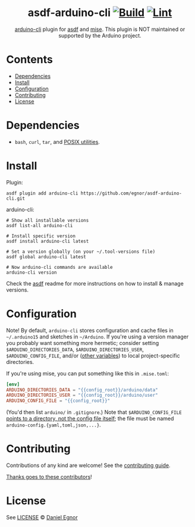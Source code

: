 <div align="center">

# asdf-arduino-cli [![Build](https://github.com/egnor/asdf-arduino-cli/actions/workflows/build.yml/badge.svg)](https://github.com/egnor/asdf-arduino-cli/actions/workflows/build.yml) [![Lint](https://github.com/egnor/asdf-arduino-cli/actions/workflows/lint.yml/badge.svg)](https://github.com/egnor/asdf-arduino-cli/actions/workflows/lint.yml)

[arduino-cli](https://github.com/arduino/arduino-cli) plugin for
[asdf](https://asdf-vm.com) and [mise](https://mise.jdx.dev/). This plugin
is NOT maintained or supported by the Arduino project.

</div>

# Contents

- [Dependencies](#dependencies)
- [Install](#install)
- [Configuration](#configuration)
- [Contributing](#contributing)
- [License](#license)

# Dependencies

- `bash`, `curl`, `tar`, and [POSIX utilities](https://pubs.opengroup.org/onlinepubs/9699919799/idx/utilities.html).

# Install

Plugin:

```shell
asdf plugin add arduino-cli https://github.com/egnor/asdf-arduino-cli.git
```

arduino-cli:

```shell
# Show all installable versions
asdf list-all arduino-cli

# Install specific version
asdf install arduino-cli latest

# Set a version globally (on your ~/.tool-versions file)
asdf global arduino-cli latest

# Now arduino-cli commands are available
arduino-cli version
```

Check the [asdf](https://github.com/asdf-vm/asdf) readme for more instructions on how to
install & manage versions.

# Configuration

Note! By default, `arduino-cli` stores configuration and cache files in
`~/.arduino15` and sketches in `~/Arduino`. If you're using a version
manager you probably want something more hermetic; consider setting
`$ARDUINO_DIRECTORIES_DATA`, `$ARDUINO_DIRECTORIES_USER`,
`$ARDUINO_CONFIG_FILE`, and/or
([other variables](https://arduino.github.io/arduino-cli/0.35/configuration/))
to local project-specific directories.

If you're using mise, you can put something like this in `.mise.toml`:

```toml
[env]
ARDUINO_DIRECTORIES_DATA = "{{config_root}}/arduino/data"
ARDUINO_DIRECTORIES_USER = "{{config_root}}/arduino/user"
ARDUINO_CONFIG_FILE = "{{config_root}}"
```

(You'd then list `arduino/` in `.gitignore`.) Note that `$ARDUINO_CONFIG_FILE`
[points to a directory, not the config file itself](https://github.com/arduino/arduino-cli/issues/753);
the file must be named `arduino-config.{yaml,toml,json,...}`.

# Contributing

Contributions of any kind are welcome! See the [contributing guide](contributing.md).

[Thanks goes to these contributors](https://github.com/egnor/asdf-arduino-cli/graphs/contributors)!

# License

See [LICENSE](LICENSE) © [Daniel Egnor](https://github.com/egnor/)
